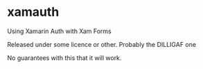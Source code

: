 # xamauth
Using Xamarin Auth with Xam Forms

Released under some licence or other. Probably the DILLIGAF one

No guarantees with this that it will work.
